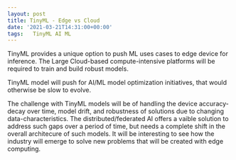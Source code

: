 ```yaml
---
layout: post
title: TinyML - Edge vs Cloud   
date: '2021-03-21T14:31:00+00:00'
tags:   TinyML AI ML
---
```


TinyML provides a unique option to push ML uses cases to edge device for inference. The Large Cloud-based compute-intensive platforms will be required to train and build robust models. 

TinyML model will push for AI/ML model optimization initiatives, that would otherwise be slow to evolve. 

The challenge with TinyML models will be of handling the device accuracy- decay over time, model drift, and robustness of solutions due to changing data-characteristics. The distributed/federated AI offers a vaible solution to address such gaps over a period of time, but needs a complete shift in the overall architecure of such models. It will be interesting to see how the industry will emerge to solve new problems that will be created with edge computing.